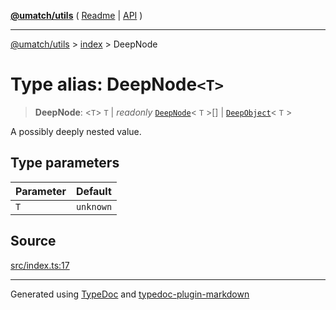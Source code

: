 [**@umatch/utils**](../../README.md) ( [Readme](../../README.md) \| [API](../../API.md) )

---

[@umatch/utils](../../API.md) > [index](../README.md) > DeepNode

# Type alias: DeepNode`<T>`

> **DeepNode**: \<`T`\> `T` \| _readonly_ [`DeepNode`](type-alias.DeepNode.md)\< `T` \>[] \| [`DeepObject`](type-alias.DeepObject.md)\< `T` \>

A possibly deeply nested value.

## Type parameters

| Parameter | Default   |
| :-------- | :-------- |
| `T`       | `unknown` |

## Source

[src/index.ts:17](https://github.com/umatch-oficial/utils/blob/fe3e40a/src/index.ts#L17)

---

Generated using [TypeDoc](https://typedoc.org/) and [typedoc-plugin-markdown](https://www.npmjs.com/package/typedoc-plugin-markdown)
